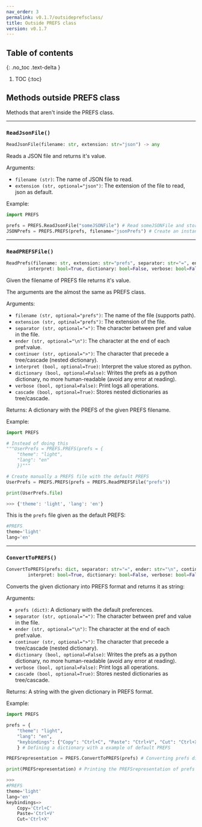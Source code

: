 ```yaml
---
nav_order: 3
permalink: v0.1.7/outsideprefsclass/
title: Outside PREFS class
version: v0.1.7
---
```


<!-- <link rel="stylesheet" href="/css/monokai.css" type="text/css" /> -->

## Table of contents
{: .no_toc .text-delta }

1. TOC
{:toc}

## Methods outside PREFS class

Methods that aren't inside the PREFS class.

---
### `ReadJsonFile()`

```python
ReadJsonFile(filename: str, extension: str="json") -> any
```

Reads a JSON file and returns it's value.

Arguments:

-   `filename (str)`: The name of JSON file to read.
-   `extension (str, optional="json")`: The extension of the file to read, json as default.

Example:

```python
import PREFS

prefs = PREFS.ReadJsonFile("someJSONFile") # Read someJSONFile and store it's value in prefs
JSONPrefs = PREFS.PREFS(prefs, filename="jsonPrefs") # Create an instance of the PREFS class using a json file as input for the prefs argument
```

---
### `ReadPREFSFile()`

```python
ReadPrefs(filename: str, extension: str="prefs", separator: str="=", ender: str="\n", continuer: str=">", 
		interpret: bool=True, dictionary: bool=False, verbose: bool=False, cascade: bool=True) -> dict
```

Given the filename of PREFS file returns it's value.

The arguments are the almost the same as PREFS class.

Arguments:

- `filename (str, optional="prefs")`: The name of the file (supports path).
- `extension (str, optinal="prefs")`: The extension of the file.
- `separator (str, optional="=")`: The character between pref and value in the file.
- `ender (str, optional="\n")`: The character at the end of each pref:value.
- `continuer (str, optional=">")`: The character that precede a tree/cascade (nested dictionary).
- `interpret (bool, optional=True)`: Interpret the value stored as python.
- `dictionary (bool, optional=False)`: Writes the prefs as a python dictionary, no more human-readable (avoid any error at reading).
- `verbose (bool, optional=False)`: Print logs all operations.
- `cascade (bool, optional=True)`: Stores nested dictionaries as tree/cascade.

Returns:
	A dictionary with the PREFS of the given PREFS filename.

Example:

```python
import PREFS

# Instead of doing this
"""UserPrefs = PREFS.PREFS(prefs = {
    "theme": "light",
    "lang": "en"
    })"""

# Create manually a PREFS file with the default PREFS
UserPrefs = PREFS.PREFS(prefs = PREFS.ReadPREFSFile("prefs"))

print(UserPrefs.file)

>>> {'theme': 'light', 'lang': 'en'}
```

This is the `prefs` file given as the default PREFS:
```python
#PREFS
theme='light'
lang='en'
```

---
### `ConvertToPREFS()`
```python
ConvertToPREFS(prefs: dict, separator: str="=", ender: str="\n", continuer: str=">", 
        interpret: bool=True, dictionary: bool=False, verbose: bool=False, cascade: bool=True) -> str
```

Converts the given dictionary into PREFS format and returns it as string:

Arguments:

- `prefs (dict)`: A dictionary with the default preferences.
- `separator (str, optional="=")`: The character between pref and value in the file.
- `ender (str, optional="\n")`: The character at the end of each pref:value.
- `continuer (str, optional=">")`: The character that precede a tree/cascade (nested dictionary).
- `dictionary (bool, optional=False)`: Writes the prefs as a python dictionary, no more human-readable (avoid any error at reading).
- `verbose (bool, optional=False)`: Print logs all operations.
- `cascade (bool, optional=True)`: Stores nested dictionaries as tree/cascade.


Returns:
    A string with the given dictionary in PREFS format. 

Example:

```python
import PREFS

prefs = {
    "theme": "light",
    "lang": "en",
    "keybindings": {"Copy": "Ctrl+C", "Paste": "Ctrl+V", "Cut": "Ctrl+X"}
    } # Defining a dictionary with a example of default PREFS

PREFSrepresentation = PREFS.ConvertToPREFS(prefs) # Converting prefs dictionary into PREFS format

print(PREFSrepresentation) # Printing the PREFSrepresentation of prefs dictionary

>>> 
#PREFS
theme='light'
lang='en'
keybindings=>
    Copy='Ctrl+C'
    Paste='Ctrl+V'
    Cut='Ctrl+X'
```